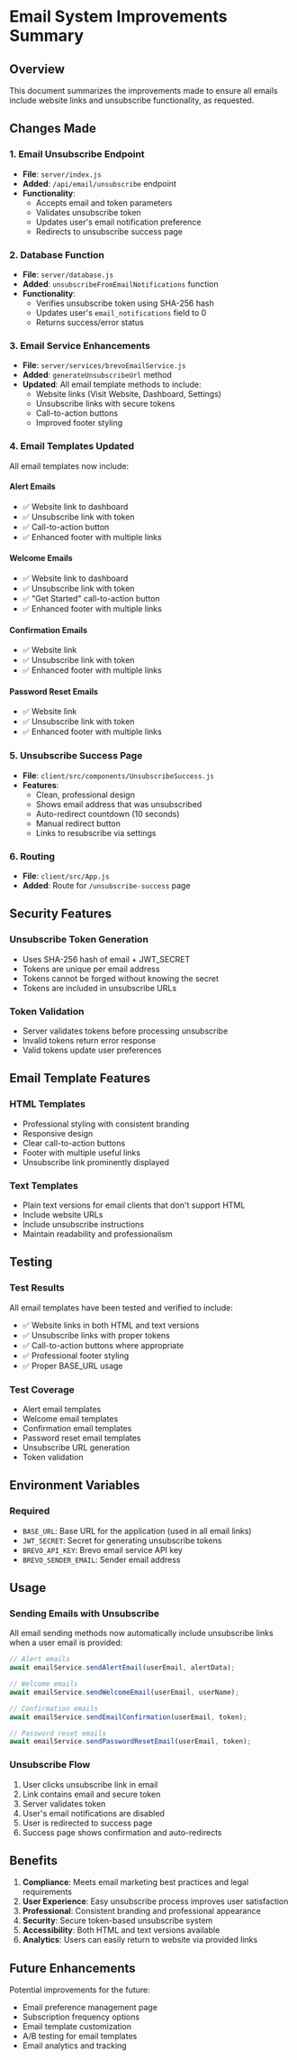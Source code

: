 # Email System Improvements Summary

## Overview
This document summarizes the improvements made to ensure all emails include website links and unsubscribe functionality, as requested.

## Changes Made

### 1. Email Unsubscribe Endpoint
- **File**: `server/index.js`
- **Added**: `/api/email/unsubscribe` endpoint
- **Functionality**: 
  - Accepts email and token parameters
  - Validates unsubscribe token
  - Updates user's email notification preference
  - Redirects to unsubscribe success page

### 2. Database Function
- **File**: `server/database.js`
- **Added**: `unsubscribeFromEmailNotifications` function
- **Functionality**:
  - Verifies unsubscribe token using SHA-256 hash
  - Updates user's `email_notifications` field to 0
  - Returns success/error status

### 3. Email Service Enhancements
- **File**: `server/services/brevoEmailService.js`
- **Added**: `generateUnsubscribeUrl` method
- **Updated**: All email template methods to include:
  - Website links (Visit Website, Dashboard, Settings)
  - Unsubscribe links with secure tokens
  - Call-to-action buttons
  - Improved footer styling

### 4. Email Templates Updated
All email templates now include:

#### Alert Emails
- ✅ Website link to dashboard
- ✅ Unsubscribe link with token
- ✅ Call-to-action button
- ✅ Enhanced footer with multiple links

#### Welcome Emails
- ✅ Website link to dashboard
- ✅ Unsubscribe link with token
- ✅ "Get Started" call-to-action button
- ✅ Enhanced footer with multiple links

#### Confirmation Emails
- ✅ Website link
- ✅ Unsubscribe link with token
- ✅ Enhanced footer with multiple links

#### Password Reset Emails
- ✅ Website link
- ✅ Unsubscribe link with token
- ✅ Enhanced footer with multiple links

### 5. Unsubscribe Success Page
- **File**: `client/src/components/UnsubscribeSuccess.js`
- **Features**:
  - Clean, professional design
  - Shows email address that was unsubscribed
  - Auto-redirect countdown (10 seconds)
  - Manual redirect button
  - Links to resubscribe via settings

### 6. Routing
- **File**: `client/src/App.js`
- **Added**: Route for `/unsubscribe-success` page

## Security Features

### Unsubscribe Token Generation
- Uses SHA-256 hash of email + JWT_SECRET
- Tokens are unique per email address
- Tokens cannot be forged without knowing the secret
- Tokens are included in unsubscribe URLs

### Token Validation
- Server validates tokens before processing unsubscribe
- Invalid tokens return error response
- Valid tokens update user preferences

## Email Template Features

### HTML Templates
- Professional styling with consistent branding
- Responsive design
- Clear call-to-action buttons
- Footer with multiple useful links
- Unsubscribe link prominently displayed

### Text Templates
- Plain text versions for email clients that don't support HTML
- Include website URLs
- Include unsubscribe instructions
- Maintain readability and professionalism

## Testing

### Test Results
All email templates have been tested and verified to include:
- ✅ Website links in both HTML and text versions
- ✅ Unsubscribe links with proper tokens
- ✅ Call-to-action buttons where appropriate
- ✅ Professional footer styling
- ✅ Proper BASE_URL usage

### Test Coverage
- Alert email templates
- Welcome email templates
- Confirmation email templates
- Password reset email templates
- Unsubscribe URL generation
- Token validation

## Environment Variables

### Required
- `BASE_URL`: Base URL for the application (used in all email links)
- `JWT_SECRET`: Secret for generating unsubscribe tokens
- `BREVO_API_KEY`: Brevo email service API key
- `BREVO_SENDER_EMAIL`: Sender email address

## Usage

### Sending Emails with Unsubscribe
All email sending methods now automatically include unsubscribe links when a user email is provided:

```javascript
// Alert emails
await emailService.sendAlertEmail(userEmail, alertData);

// Welcome emails
await emailService.sendWelcomeEmail(userEmail, userName);

// Confirmation emails
await emailService.sendEmailConfirmation(userEmail, token);

// Password reset emails
await emailService.sendPasswordResetEmail(userEmail, token);
```

### Unsubscribe Flow
1. User clicks unsubscribe link in email
2. Link contains email and secure token
3. Server validates token
4. User's email notifications are disabled
5. User is redirected to success page
6. Success page shows confirmation and auto-redirects

## Benefits

1. **Compliance**: Meets email marketing best practices and legal requirements
2. **User Experience**: Easy unsubscribe process improves user satisfaction
3. **Professional**: Consistent branding and professional appearance
4. **Security**: Secure token-based unsubscribe system
5. **Accessibility**: Both HTML and text versions available
6. **Analytics**: Users can easily return to website via provided links

## Future Enhancements

Potential improvements for the future:
- Email preference management page
- Subscription frequency options
- Email template customization
- A/B testing for email templates
- Email analytics and tracking

